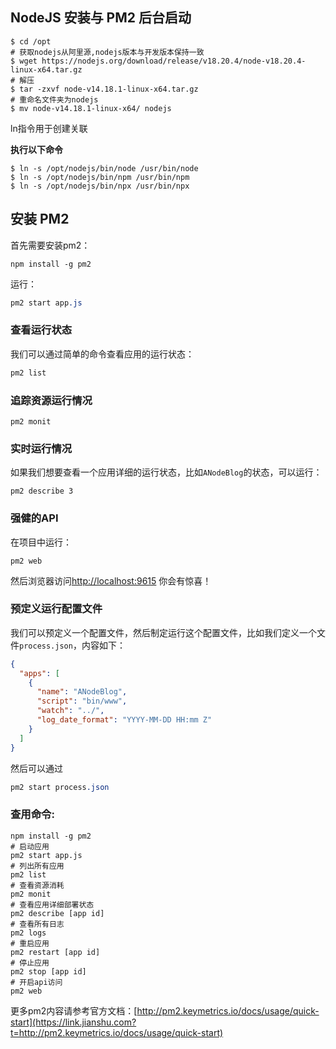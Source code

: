 ## NodeJS 安装与 PM2 后台启动

```shell
$ cd /opt
# 获取nodejs从阿里源,nodejs版本与开发版本保持一致
$ wget https://nodejs.org/download/release/v18.20.4/node-v18.20.4-linux-x64.tar.gz
# 解压
$ tar -zxvf node-v14.18.1-linux-x64.tar.gz
# 重命名文件夹为nodejs
$ mv node-v14.18.1-linux-x64/ nodejs
```

ln指令用于创建关联

**执行以下命令**

```shell
$ ln -s /opt/nodejs/bin/node /usr/bin/node
$ ln -s /opt/nodejs/bin/npm /usr/bin/npm
$ ln -s /opt/nodejs/bin/npx /usr/bin/npx
```



## 安装 PM2

首先需要安装pm2：

```undefined
npm install -g pm2
```

运行：

```css
pm2 start app.js
```

### 查看运行状态

我们可以通过简单的命令查看应用的运行状态：

```cpp
pm2 list
```

### 追踪资源运行情况

```undefined
pm2 monit
```

###  实时运行情况

如果我们想要查看一个应用详细的运行状态，比如`ANodeBlog`的状态，可以运行：

```undefined
pm2 describe 3
```

### 强健的API

在项目中运行：

```undefined
pm2 web
```

然后浏览器访问[http://localhost:9615](https://link.jianshu.com?t=http://localhost:9615) 你会有惊喜！

### 预定义运行配置文件

我们可以预定义一个配置文件，然后制定运行这个配置文件，比如我们定义一个文件`process.json`，内容如下：



```json
{
  "apps": [
    {
      "name": "ANodeBlog",
      "script": "bin/www",
      "watch": "../",
      "log_date_format": "YYYY-MM-DD HH:mm Z"
    }
  ]
}
```

然后可以通过

```css
pm2 start process.json
```

### 查用命令:

```shell
npm install -g pm2
# 启动应用
pm2 start app.js
# 列出所有应用
pm2 list
# 查看资源消耗
pm2 monit
# 查看应用详细部署状态
pm2 describe [app id]
# 查看所有日志
pm2 logs
# 重启应用
pm2 restart [app id]
# 停止应用
pm2 stop [app id]
# 开启api访问
pm2 web
```

更多pm2内容请参考官方文档：[http://pm2.keymetrics.io/docs/usage/quick-start](https://link.jianshu.com?t=http://pm2.keymetrics.io/docs/usage/quick-start)

